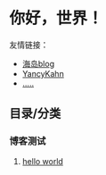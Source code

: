 # 你好，世界！

友情链接：
* [海岛blog](https://blog.csdn.net/tigerisland45)
* [YancyKahn](https://blog.csdn.net/qq_37753409)
* [.....]()

## 目录/分类
### 博客测试
1. [hello world](202003/hello.md)


